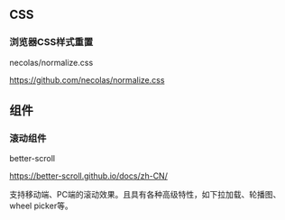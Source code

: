 ## CSS

### 浏览器CSS样式重置

necolas/normalize.css

https://github.com/necolas/normalize.css



## 组件

### 滚动组件

better-scroll

https://better-scroll.github.io/docs/zh-CN/

支持移动端、PC端的滚动效果。且具有各种高级特性，如下拉加载、轮播图、wheel picker等。